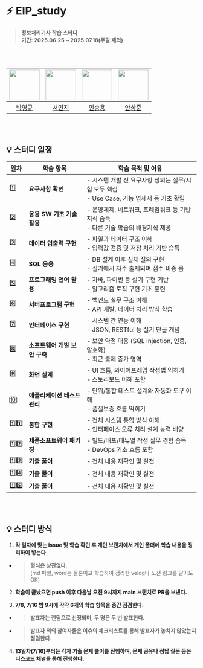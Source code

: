# ⚡ EIP_study
> **정보처리기사 학습 스터디** <br/> **기간: 2025.06.25 ~ 2025.07.18(주말 제외)**



<br><br>

<div align="center">
  
|<img src="https://avatars.githubusercontent.com/u/103935448?v=4" width = 80>|<img src="https://avatars.githubusercontent.com/u/139518157?v=4" width = 80>|<img src="https://avatars.githubusercontent.com/u/175273485?v=4" width = 80>|<img src="https://avatars.githubusercontent.com/u/110471211?v=4" width= 80>|
|:---:|:---:|:---:|:---:|
|[박영규](https://github.com/Bzeromo)|[서민지](https://github.com/sxominxi)|[민승용](https://github.com/mini-suyo)|[안상준](https://github.com/yonggari0821)|
  
</div>

<br><br>

## 💡 스터디 일정

<div align="center">

| 일차     | 학습 항목              | 학습 목적 및 이유                                                    |
|--------|--------------------|---------------------------------------------------------------|
| 1️⃣    | **요구사항 확인**        | - 시스템 개발 전 요구사항 정의는 실무/시험 모두 핵심<br>- Use Case, 기능 명세서 등 기초 확립 |
| 2️⃣    | **응용 SW 기초 기술 활용** | - 운영체제, 네트워크, 프레임워크 등 기반 지식 습득<br>- 다른 기술 학습의 배경지식 제공         |
| 3️⃣    | **데이터 입출력 구현**     | - 파일과 데이터 구조 이해<br>- 입력값 검증 및 저장 처리 기반 습득                     |
| 4️⃣    | **SQL 응용**         | - DB 설계 이후 실제 질의 구현<br>- 실기에서 자주 출제되며 점수 비중 큼                 |
| 5️⃣    | **프로그래밍 언어 활용**    | - 자바, 파이썬 등 실기 구현 기반<br>- 알고리즘 로직 구현 기초 훈련                    |
| 6️⃣    | **서버프로그램 구현**      | - 백엔드 실무 구조 이해<br>- API 개발, 데이터 처리 방식 학습                      |
| 7️⃣    | **인터페이스 구현**       | - 시스템 간 연동 이해<br>- JSON, RESTful 등 실기 단골 개념                   |
| 8️⃣    | **소프트웨어 개발 보안 구축** | - 보안 약점 대응 (SQL Injection, 인증, 암호화)<br>- 최근 출제 증가 영역          |
| 9️⃣    | **화면 설계**          | - UI 흐름, 와이어프레임 작성법 익히기<br>- 스토리보드 이해 포함                      |
| 🔟     | **애플리케이션 테스트 관리**  | - 단위/통합 테스트 설계와 자동화 도구 이해<br>- 품질보증 흐름 익히기                    |
| 1️⃣1️⃣ | **통합 구현**          | - 전체 시스템 통합 방식 이해<br>- 인터페이스 오류 처리 설계 능력 배양                   |
| 1️⃣2️⃣ | **제품소프트웨어 패키징**    | - 빌드/배포/매뉴얼 작성 실무 경험 습득<br>- DevOps 기초 흐름 포함                  |
| 1️⃣3️⃣ | **기출 풀이**          | - 전체 내용 재확인 및 실전                                              |
| 1️⃣4️⃣ | **기출 풀이**    | - 전체 내용 재확인 및 실전                                     |
| 1️⃣5️⃣ | **기출 풀이**    | - 전체 내용 재확인 및 실전                                                    |

</div>

<br><br>

## 💡 스터디 방식

1. **각 일자에 맞는 issue 및 학습 확인 후 개인 브랜치에서 개인 폴더에 학습 내용을 정리하여 넣는다**
 - > **형식은 상관없다.** 
   > <br>(md 파일, word는 물론이고 학습하여 정리한 velog나 노션 링크를 달아도 OK)

2. **학습이 끝났으면 push 이후 다음날 오전 9시까지 main 브랜치로 PR을 보낸다.**


3. **7/8, 7/16 밤 9시에 각각 6개의 학습 항목을 중간 점검한다.**
 - > **발표자는 랜덤으로 선정되며, 두 명은 두 번 발표한다.**
 - > **발표자 외의 참여자들은 이슈의 체크리스트를 통해 발표자가 놓치지 않았는지 점검한다.**
   > 

4. **13일차(7/16)부터는 각자 기출 문제 풀이를 진행하며, 문제 공유나 정답 질문 등은 디스코드 채널을 통해 진행한다.**